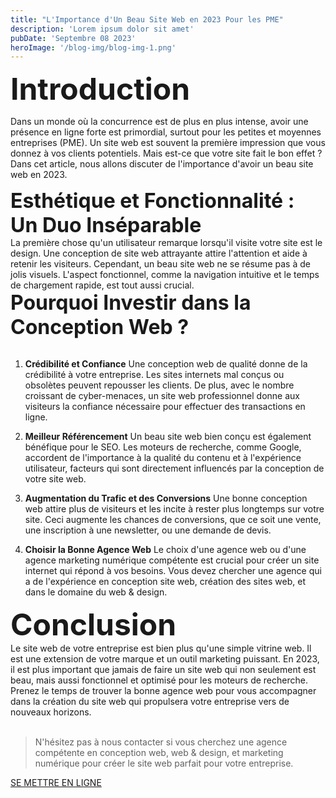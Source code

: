 ```yaml
---
title: "L'Importance d'Un Beau Site Web en 2023 Pour les PME"
description: 'Lorem ipsum dolor sit amet'
pubDate: 'Septembre 08 2023'
heroImage: '/blog-img/blog-img-1.png'
---
```

<div class="huge-t"> Introduction </div>

Dans un monde où la concurrence est de plus en plus intense, avoir une présence en ligne forte est primordial, surtout pour les petites et moyennes entreprises (PME). Un site web est souvent la première impression que vous donnez à vos clients potentiels. Mais est-ce que votre site fait le bon effet ? Dans cet article, nous allons discuter de l'importance d'avoir un beau site web en 2023.


<div class="med-t"> Esthétique et Fonctionnalité : Un Duo Inséparable </div>
La première chose qu'un utilisateur remarque lorsqu'il visite votre site est le design. Une conception de site web attrayante attire l'attention et aide à retenir les visiteurs. Cependant, un beau site web ne se résume pas à de jolis visuels. L'aspect fonctionnel, comme la navigation intuitive et le temps de chargement rapide, est tout aussi crucial.

<div class="med-t">Pourquoi Investir dans la Conception Web ?</div>
<br>

1. **Crédibilité et Confiance**
Une conception web de qualité donne de la crédibilité à votre entreprise. Les sites internets mal conçus ou obsolètes peuvent repousser les clients. De plus, avec le nombre croissant de cyber-menaces, un site web professionnel donne aux visiteurs la confiance nécessaire pour effectuer des transactions en ligne.

2. **Meilleur Référencement**
Un beau site web bien conçu est également bénéfique pour le SEO. Les moteurs de recherche, comme Google, accordent de l'importance à la qualité du contenu et à l'expérience utilisateur, facteurs qui sont directement influencés par la conception de votre site web.

3. **Augmentation du Trafic et des Conversions**
Une bonne conception web attire plus de visiteurs et les incite à rester plus longtemps sur votre site. Ceci augmente les chances de conversions, que ce soit une vente, une inscription à une newsletter, ou une demande de devis.

4. **Choisir la Bonne Agence Web**
Le choix d'une agence web ou d'une agence marketing numérique compétente est crucial pour créer un site internet qui répond à vos besoins. Vous devez chercher une agence qui a de l'expérience en conception site web, création des sites web, et dans le domaine du web & design.

<div class="huge-t"> Conclusion </div>
Le site web de votre entreprise est bien plus qu'une simple vitrine web. Il est une extension de votre marque et un outil marketing puissant. En 2023, il est plus important que jamais de faire un site web qui non seulement est beau, mais aussi fonctionnel et optimisé pour les moteurs de recherche. Prenez le temps de trouver la bonne agence web pour vous accompagner dans la création du site web qui propulsera votre entreprise vers de nouveaux horizons.
<br> <br>

> N'hésitez pas à nous contacter si vous cherchez une agence compétente en conception web, web & design, et marketing numérique pour créer le site web parfait pour votre entreprise.

<div class="flex justify-center"> <!-- Flex container to center the button horizontally -->
          <a href="/#contact" 
              class="inline-block btn-small text-white bg-red-600 hover:bg-purple-700 focus:ring-4 focus:ring-purple-200 font-medium rounded-lg text-sm px-4 py-1 text-center dark:text-white dark:focus:ring-purple-900 btn2">
              SE METTRE EN LIGNE
          </a>
      </div>

<style>
.huge-t {
  font-size: 3rem;  /* Adjust size as needed */
  font-weight: bold;
}
.med-t {
  font-size: 2rem;  /* Adjust size as needed */
  font-weight: bold;
}
    </style>
